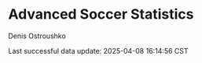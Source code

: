 # Advanced Soccer Statistics
Denis Ostroushko

<!-- gfm -->

Last successful data update: 2025-04-08 16:14:56 CST
